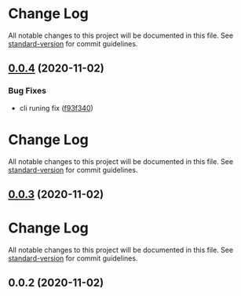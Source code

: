 # Change Log

All notable changes to this project will be documented in this file. See [standard-version](https://github.com/conventional-changelog/standard-version) for commit guidelines.

## [0.0.4](https://github.com/21epub/npm-link-peerdeps/compare/v0.0.3...v0.0.4) (2020-11-02)

### Bug Fixes

- cli runing fix ([f93f340](https://github.com/21epub/npm-link-peerdeps/commit/f93f340))

# Change Log

All notable changes to this project will be documented in this file. See [standard-version](https://github.com/conventional-changelog/standard-version) for commit guidelines.

## [0.0.3](https://github.com/21epub/npm-link-peerdeps/compare/v0.0.2...v0.0.3) (2020-11-02)

# Change Log

All notable changes to this project will be documented in this file. See [standard-version](https://github.com/conventional-changelog/standard-version) for commit guidelines.

## 0.0.2 (2020-11-02)
